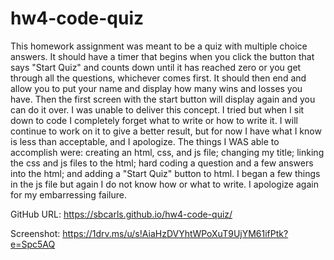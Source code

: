 # hw4-code-quiz

This homework assignment was meant to be a quiz with multiple choice answers. It should have a timer that begins when you click the button that says "Start Quiz" and counts down until it has reached zero or you get through all the questions, whichever comes first. It should then end and allow you to put your name and display how many wins and losses you have. Then the first screen with the start button will display again and you can do it over. I was unable to deliver this concept. I tried but when I sit down to code I completely forget what to write or how to write it. I will continue to work on it to give a better result, but for now I have what I know is less than acceptable, and I apologize. The things I WAS able to accomplish were: creating an html, css, and js file; changing my title; linking the css and js files to the html; hard coding a question and a few answers into the html; and adding a "Start Quiz" button to html. I began a few things in the js file but again I do not know how or what to write. I apologize again for my embarressing failure. 

GitHub URL:
https://sbcarls.github.io/hw4-code-quiz/

Screenshot:
https://1drv.ms/u/s!AiaHzDVYhtWPoXuT9UjYM61ifPtk?e=Spc5AQ
